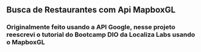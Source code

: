 ## Busca de Restaurantes com Api MapboxGL
### Originalmente feito usando a API Google, nesse projeto reescrevi o tutorial do Bootcamp DIO da Localiza Labs usando o MapboxGL
